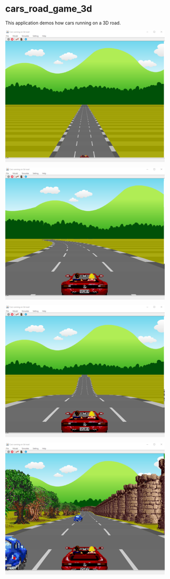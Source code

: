 # cars_road_game_3d
This application demos how cars running on a 3D road.

![Alt text](resources/mds/img-01.png?raw=true "Title")

![Alt text](resources/mds/img-02.png?raw=true "Title")

![Alt text](resources/mds/img-03.png?raw=true "Title")

![Alt text](resources/mds/img-04.png?raw=true "Title")